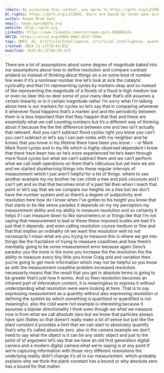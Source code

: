 ```yaml
---
robots: By accessing this content, you agree to https://qnfo.org/LICENSE. Non-commercial use only. Attribution required.
DC.rights: https://qnfo.org/LICENSE. Users are bound by terms upon access.
author: Rowan Brad Quni
email: rowan.quni@qnfo.org
website: http://qnfo.org
LinkedIn: https://www.linkedin.com/in/rowan-quni-868006341
ORCID: https://orcid.org/0009-0002-4317-5604
tags: QNFO, AI, ArtificialIntelligence, artificial intelligence, quantum, physics, science, Einstein, QuantumMechanics, quantum mechanics, QuantumComputing, quantum computing, information, InformationTheory, information theory, InformationalUniverse, informational universe, informational universe hypothesis, IUH
created: 2024-11-13T19:54:01Z
modified: 2025-03-21T08:05:47Z
---
```


There are a lot of assumptions about some degree of magnitude baked into our assumptions about how to define resolution and compare contrast andand so instead of thinking about things on a on some kind of number line even if it’s a nonlinear number line let’s look at sick the catalytic cyclicality and that I’m representing cycles by markers okay and so instead of like representing the magnitude of a floods of a flood is high medium low or even no deer the no deer some of your many dear that’s still assumes a certain linearity or is it certain magnitude rather I’m sorry what I’m talking about here is our markers for cycles so let’s say that in comparing whenever it whenever flood happens that’s a marker and and the periodicity between them is is less important than that they happen that that and these are essentially what we call counting numbers but it’s a different way of thinking about it because the the the difference between one and two isn’t actually that relevant. And you can’t subtract flood cycles right you know you can’t you can’t subtract or let’s say I can pair notes with my neighbor and he knows that you know in his lifetime there have been you know - - or Mark Mark flood cycles and in my life which is highly observed dependent I know that there have been two so he’s more experienced he he’s been through more flood cycles but what we can’t subtract them and we can’t perform what we call math operations on them that’s ridiculous but yet here we are and we started shoehorning things into these regular intervals of measurement which I just aren’t helpful for a lot of things. where to use another example my my brother he can climb a tree and pick coconuts and I can’t yet and so that that becomes kind of a past fail then when I reach that point or let’s say that we we compare our heights on a tree but we don’t have the number system and so there’s a degree of subjectivity and resolution here how do I know when I’ve gotten to his height you know that that starts to be like xenos paradox it depends on my my perception my measurement ability and my ability to measure resolution and so certainly it helps if I can measure down to like nanometers or or things like that I’m not saying that measurement is bad or these these imposed scales are bad it’s just that it depends. and even calling resolution course medium or fine and that that implies an ordinality oh we want fine resolution well no not necessarily I mean what are you trying to measure this is where we get into things like the fractalism of trying to measure coastlines and how there’s inevitably going to be some measurement error because again Zeno’s paradox you the more in the more you increase the the resolution the the ability to measure every tiny little you know Craig and and variation then you’re going to get more information which may not be helpful so you know as with the measurement coastline problem increased resolution necessarily means that the result that you get in absolute terms is going to be greater that’s just how it works. And so then resolution becomes an inherent part of information content, it is meaningless to express it without understanding what resolution were were looking at here. That is to say expressing measurement as a quantity without also expressing resolution or defining the system by which something is quantized or quantified is not meaningful. also the cold warm hot example is interesting because it assumes a bipolar directionality I think even though we what we measure now is from what we call absolute zero but we know that particles always have spin States so that doesn’t really make a lot of sense but just like the plant constant it provides a limit that we can start to absolutely quantify that’s why it’s called absolute zero. also in the camera example we don’t need to say what the object is it can be any static object and just to the point of of argument let’s say that we have an old first generation digital camera and a modern digital camera what we’re saying is at any point if we’re capturing information with those very different resolutions the underlying reality didn’t change it’s all in our measurement. which probably explains why we think the plank constant has a bound or why absolute zero has a bound for that matter.
